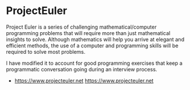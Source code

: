 # ProjectEuler

Project Euler is a series of challenging mathematical/computer programming problems that
will require more than just mathematical insights to solve. Although mathematics will help
you arrive at elegant and efficient methods, the use of a computer and programming skills
will be required to solve most problems.

I have modified it to account for good programming exercises that keep a programmatic
conversation going during an interview process. 

* https://www.projecteuler.net <https://www.projecteuler.net>

